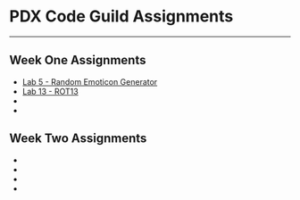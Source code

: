 <h1>PDX Code Guild Assignments</h1>

***

<h2>Week One Assignments</h2>
  <ul>
  <li><a href="https://github.com/Tactika/PDXCodeAssignments/blob/main/lab5_random_emoticon.py">Lab 5 - Random Emoticon Generator</a></li>
  <li><a href="https://github.com/Tactika/PDXCodeAssignments/blob/main/lab13_ROT13.py">Lab 13 - ROT13</a></li>
  <li></li>
  <li></li>
  </ul>
  
<h2>Week Two Assignments</h2>
  <ul>
  <li></li>
  <li></li>
  <li></li>
  <li></li>
  </ul>
